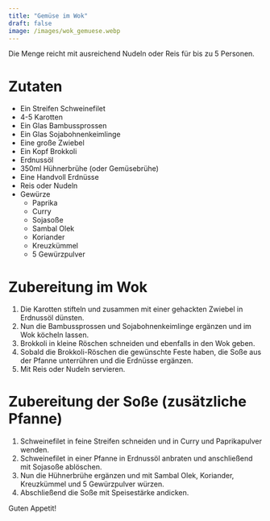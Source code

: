 ```yaml
---
title: "Gemüse im Wok"
draft: false
image: /images/wok_gemuese.webp
---
```


Die Menge reicht mit ausreichend Nudeln oder Reis für bis zu 5 Personen.

# Zutaten
- Ein Streifen Schweinefilet
- 4-5 Karotten
- Ein Glas Bambussprossen
- Ein Glas Sojabohnenkeimlinge
- Eine große Zwiebel
- Ein Kopf Brokkoli
- Erdnussöl
- 350ml Hühnerbrühe (oder Gemüsebrühe)
- Eine Handvoll Erdnüsse
- Reis oder Nudeln
- Gewürze
	- Paprika
	- Curry
	- Sojasoße
	- Sambal Olek
	- Koriander
	- Kreuzkümmel
	- 5 Gewürzpulver

# Zubereitung im Wok
1. Die Karotten stifteln und zusammen mit einer gehackten Zwiebel in Erdnussöl dünsten.
2. Nun die Bambussprossen und Sojabohnenkeimlinge ergänzen und im Wok köcheln lassen.
3. Brokkoli in kleine Röschen schneiden und ebenfalls in den Wok geben.
4. Sobald die Brokkoli-Röschen die gewünschte Feste haben, die Soße aus der Pfanne unterrühren und die Erdnüsse ergänzen.
5. Mit Reis oder Nudeln servieren.

# Zubereitung der Soße (zusätzliche Pfanne)
1. Schweinefilet in feine Streifen schneiden und in Curry und Paprikapulver wenden.
2. Schweinefilet in einer Pfanne in Erdnussöl anbraten und anschließend mit Sojasoße ablöschen.
3. Nun die Hühnerbrühe ergänzen und mit Sambal Olek, Koriander, Kreuzkümmel und 5 Gewürzpulver würzen.
4. Abschließend die Soße mit Speisestärke andicken.

Guten Appetit!